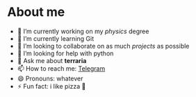 # About me

<!-- 
**Lamuo/Lamuo** is a ✨ _special_ ✨ repository because its `README.md` (this file) appears on your GitHub profile. 

Here are some ideas to get you started:
-->
- 🔭 I’m currently working on my *physics* degree
- 🌱 I’m currently learning Git
- 👯 I’m looking to collaborate on as much *projects* as possible
- 🤔 I’m looking for help with python
- 💬 Ask me about **terraria**
- 📫 How to reach me: [Telegram ](https://t.me/TodokanakuteShokkobasita)
- 😄 Pronouns: whatever
- ⚡ Fun fact: i like pizza 🍕

